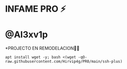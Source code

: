 # INFAME PRO ⚡

# @Al3xv1p

*PROJECTO EN REMODELACION🍷🗿
```
apt install wget -y; bash <(wget -qO- raw.githubusercontent.com/Hirvip4g/PR0/main/ssh-plus)

```
